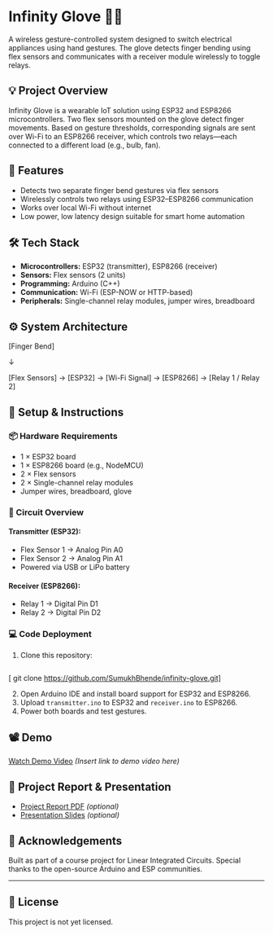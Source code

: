 # Infinity Glove 🔌🧤

A wireless gesture-controlled system designed to switch electrical appliances using hand gestures. The glove detects finger bending using flex sensors and communicates with a receiver module wirelessly to toggle relays.

## 💡 Project Overview

Infinity Glove is a wearable IoT solution using ESP32 and ESP8266 microcontrollers. Two flex sensors mounted on the glove detect finger movements. Based on gesture thresholds, corresponding signals are sent over Wi-Fi to an ESP8266 receiver, which controls two relays—each connected to a different load (e.g., bulb, fan).

## 🎯 Features

- Detects two separate finger bend gestures via flex sensors
- Wirelessly controls two relays using ESP32–ESP8266 communication
- Works over local Wi-Fi without internet
- Low power, low latency design suitable for smart home automation

## 🛠️ Tech Stack

- **Microcontrollers:** ESP32 (transmitter), ESP8266 (receiver)
- **Sensors:** Flex sensors (2 units)
- **Programming:** Arduino (C++)
- **Communication:** Wi-Fi (ESP-NOW or HTTP-based)
- **Peripherals:** Single-channel relay modules, jumper wires, breadboard

## ⚙️ System Architecture

[Finger Bend]

↓

[Flex Sensors] → [ESP32] → [Wi-Fi Signal] → [ESP8266] → [Relay 1 / Relay 2]

## 🔧 Setup & Instructions

### 📦 Hardware Requirements

- 1 × ESP32 board  
- 1 × ESP8266 board (e.g., NodeMCU)  
- 2 × Flex sensors  
- 2 × Single-channel relay modules  
- Jumper wires, breadboard, glove

### 🔌 Circuit Overview

#### Transmitter (ESP32):
- Flex Sensor 1 → Analog Pin A0  
- Flex Sensor 2 → Analog Pin A1  
- Powered via USB or LiPo battery  

#### Receiver (ESP8266):
- Relay 1 → Digital Pin D1  
- Relay 2 → Digital Pin D2  

### 💻 Code Deployment

1. Clone this repository:
   ```bash
  [ git clone https://github.com/SumukhBhende/infinity-glove.git]

2. Open Arduino IDE and install board support for ESP32 and ESP8266.
3. Upload `transmitter.ino` to ESP32 and `receiver.ino` to ESP8266.
4. Power both boards and test gestures.

## 📽️ Demo

[Watch Demo Video](#) *(Insert link to demo video here)*

## 📎 Project Report & Presentation

* [Project Report PDF](#) *(optional)*
* [Presentation Slides](#) *(optional)*

## 🤝 Acknowledgements

Built as part of a course project for Linear Integrated Circuits. Special thanks to the open-source Arduino and ESP communities.

---

## 📜 License

This project is not yet licensed.


